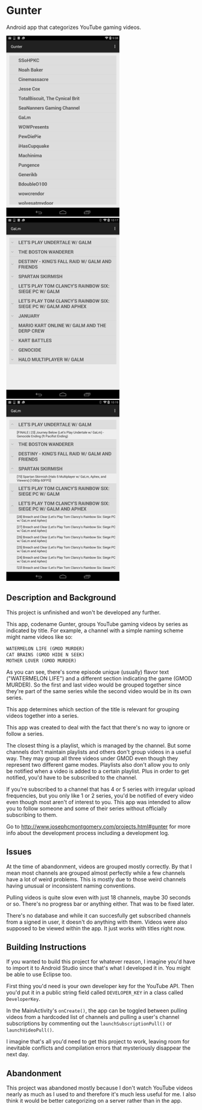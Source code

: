 # Gunter
Android app that categorizes YouTube gaming videos.

<img src="https://github.com/Grotke/screenshots/blob/master/v0.1.1channellist.png" width="300">
<img src="https://github.com/Grotke/screenshots/blob/master/v0.1.1galm_unexpanded.png" width="300">
<img src="https://github.com/Grotke/screenshots/blob/master/v0.1.1galm_expanded.png" width="300">

## Description and Background
This project is unfinished and won't be developed any further.

This app, codename Gunter, groups YouTube gaming videos by series as indicated by title. 
For example, a channel with a simple naming scheme might name videos like so:
 ```
 WATERMELON LIFE (GMOD MURDER)
 CAT BRAINS (GMOD HIDE N SEEK)
 MOTHER LOVER (GMOD MURDER)
 ```
As you can see, there's some episode unique (usually) flavor text ("WATERMELON LIFE") and a different section indicating the game (GMOD MURDER).
So the first and last video would be grouped together since they're part of the same series while the second video would be in its own series.
 
This app determines which section of the title is relevant for grouping videos together into a series.
 
This app was created to deal with the fact that there's no way to ignore or follow a series. 

The closest thing is a playlist, which is managed by the channel. 
But some channels don't maintain playlists and others don't group videos in a useful way. They may group all three videos under GMOD even though they represent two different game modes.
Playlists also don't allow you to only be notified when a video is added to a certain playlist. Plus in order to get notified, you'd have to be subscribed to the channel.
 
If you're subscribed to a channel that has 4 or 5 series with irregular upload frequencies, but you only like 1 or 2 series, you'd be notified of every video even though most aren't of interest to you. 
This app was intended to allow you to follow someone and some of their series without officially subscribing to them.

Go to http://www.josephcmontgomery.com/projects.html#gunter for more info about the development process including a development log.

## Issues
At the time of abandonment, videos are grouped mostly correctly. By that I mean most channels are grouped almost perfectly while a few channels have a lot of weird problems. This is mostly due to those weird channels having unusual or inconsistent naming conventions.

Pulling videos is quite slow even with just 18 channels, maybe 30 seconds or so. There's no progress bar or anything either. That was to be fixed later.

There's no database and while it can succesfully get subscribed channels from a signed in user, it doesn't do anything with them.
Videos were also supposed to be viewed within the app. It just works with titles right now.

## Building Instructions
If you wanted to build this project for whatever reason, I imagine you'd have to import it to Android Studio since that's what I developed it in. You might be able to use Eclipse too.

First thing you'd need is your own developer key for the YouTube API. Then you'd put it in a public string field called `DEVELOPER_KEY` in a class called `DeveloperKey`.

In the MainActivity's `onCreate()`, the app can be toggled between pulling videos from a hardcoded list of channels and pulling a user's channel subscriptions by commenting out the `launchSubscriptionPull()` or `launchVideoPull()`.

I imagine that's all you'd need to get this project to work, leaving room for inevitable conflicts and compilation errors that mysteriously disappear the next day.

## Abandonment
This project was abandoned mostly because I don't watch YouTube videos nearly as much as I used to and therefore it's much less useful for me. I also think it would be better categorizing on a server rather than in the app.
